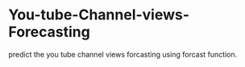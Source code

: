 # You-tube-Channel-views-Forecasting
predict the you tube channel views forcasting using forcast function.
